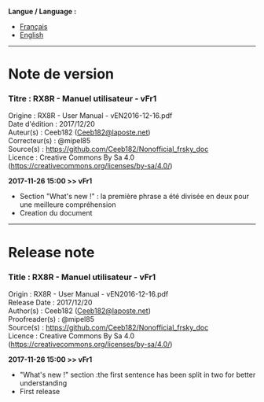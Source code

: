 **Langue / Language :**
- [Français](#FR)
- [English](#EN)

--------------------------------------------------------------------------------------

<a name="FR"></a>
# Note de version

### Titre : RX8R - Manuel utilisateur - vFr1  
Origine : RX8R - User Manual - vEN2016-12-16.pdf  
Date d'édition : 2017/12/20  
Auteur(s) : Ceeb182 (Ceeb182@laposte.net)  
Correcteur(s) : @mipel85  
Source(s) : https://github.com/Ceeb182/Nonofficial_frsky_doc  
Licence : Creative Commons By Sa 4.0 (https://creativecommons.org/licenses/by-sa/4.0/)  


**2017-11-26 15:00 >> vFr1**  
- Section "What's new !" : la première phrase a été divisée en deux pour une meilleure compréhension  
- Creation du document  


--------------------------------------------------------------------------------------

<a name="EN"></a>
# Release note

### Title : RX8R - Manuel utilisateur - vFr1  
Origin : RX8R - User Manual - vEN2016-12-16.pdf  
Release Date : 2017/12/20  
Author(s) : Ceeb182 (Ceeb182@laposte.net)  
Proofreader(s) : @mipel85  
Source(s) : https://github.com/Ceeb182/Nonofficial_frsky_doc  
Licence : Creative Commons By Sa 4.0 (https://creativecommons.org/licenses/by-sa/4.0/)  


**2017-11-26 15:00 >> vFr1**  
- "What's new !" section :the first sentence has been split in two for better understanding  
- First release  

